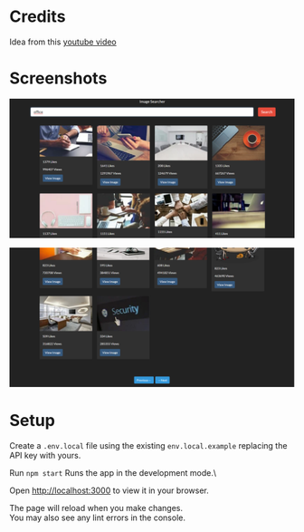# Credits

Idea from this [youtube video](https://www.youtube.com/watch?v=hScR513gvNo&t=2161s)

# Screenshots

![react gallery 1](https://github.com/ezegonmac/react-gallery/blob/'main'/react-gallery-1.png)

![react gallery 2](https://github.com/ezegonmac/react-gallery/blob/'main'/react-gallery-2.png)

# Setup

Create a `.env.local` file using the existing `env.local.example` replacing the API key with yours.

Run `npm start`
Runs the app in the development mode.\

Open [http://localhost:3000](http://localhost:3000) to view it in your browser.

The page will reload when you make changes.\
You may also see any lint errors in the console.
